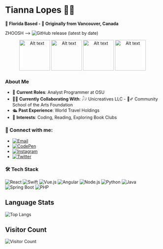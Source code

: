 # Tianna Lopes 🌴🍁

**🌴 Florida Based - 🍁 Originally from Vancouver, Canada**

ZHOOSH --> ![GitHub release (latest by date)](https://img.shields.io/github/v/release/TiannaLopes/zhoosh?label=latest%20release)


<p align="center">
  <img src="https://i.giphy.com/media/V4NSR1NG2p0KeJJyr5/giphy.gif" alt="Alt text" height="100px">
  <img src="https://i.giphy.com/media/V4NSR1NG2p0KeJJyr5/giphy.gif" alt="Alt text" height="100px">
  <img src="https://i.giphy.com/media/V4NSR1NG2p0KeJJyr5/giphy.gif" alt="Alt text" height="100px">
  <img src="https://i.giphy.com/media/V4NSR1NG2p0KeJJyr5/giphy.gif" alt="Alt text" height="100px">

</p>



### About Me
- 🏢 **Current Roles**: Analyst Programmer at OSU
- 🤝🏼 **Currently Collaborating With**:  𓃗 Unicreatives LLC - 📓✐ Community School of the Arts Foundation
- 🛳 **Past Experience**: World Travel Holdings
- 📖 **Interests**: Coding, Reading, Exploring Book Clubs

### 🤝 Connect with me:
- [![Email](https://img.shields.io/badge/Email-D14836?style=for-the-badge&logo=gmail&logoColor=white)](mailto:tiannaalinalopes@gmail.com)
- [![CodePen](https://img.shields.io/badge/CodePen-000000?style=for-the-badge&logo=codepen&logoColor=white)](https://codepen.io/tiannalopes)
- [![Instagram](https://img.shields.io/badge/Instagram-E4405F?style=for-the-badge&logo=instagram&logoColor=white)](https://www.instagram.com/tiannalopes_/)
- [![Twitter](https://img.shields.io/badge/Twitter-1DA1F2?style=for-the-badge&logo=twitter&logoColor=white)](https://twitter.com/LopesTianna)

### 🛠 Tech Stack
![React](https://img.shields.io/badge/React-20232A?style=for-the-badge&logo=react&logoColor=61DAFB)
 ![Swift](https://img.shields.io/badge/Swift-FA7343?style=for-the-badge&logo=swift&logoColor=white)
 ![Vue.js](https://img.shields.io/badge/Vue.js-35495E?style=for-the-badge&logo=vue.js&logoColor=4FC08D)
 ![Angular](https://img.shields.io/badge/Angular-DD0031?style=for-the-badge&logo=angular&logoColor=white)
 ![Node.js](https://img.shields.io/badge/Node.js-43853D?style=for-the-badge&logo=node-dot-js&logoColor=white)
 ![Python](https://img.shields.io/badge/Python-3776AB?style=for-the-badge&logo=python&logoColor=white)
 ![Java](https://img.shields.io/badge/Java-007396?style=for-the-badge&logo=java&logoColor=white)
 ![Spring Boot](https://img.shields.io/badge/Spring_Boot-6DB33F?style=for-the-badge&logo=spring-boot&logoColor=white)
 ![PHP](https://img.shields.io/badge/PHP-777BB4?style=for-the-badge&logo=php&logoColor=white)


 <!--![Tianna's GitHub stats](https://github-readme-stats.vercel.app/api?username=tiannalopes&show_icons=true&theme=radical)-->


<!-- ![Tianna's GitHub stats](https://github-readme-stats.vercel.app/api?username=TiannaLopes&show=reviews,discussions_started,discussions_answered,prs_merged,prs_merged_percentage)

![Tianna's GitHub stats](https://github-readme-stats.vercel.app/api?username=TiannaLopes&show=reviews,discussions_started,discussions_answered,prs_merged,prs_merged_percentage)

![Tianna's GitHub stats](https://github-readme-stats.vercel.app/api?username=TiannaLopes&show_icons=true&theme=radical)

[![Tianna's GitHub stats-Dark](https://github-readme-stats.vercel.app/api?username=TiannaLopes&show_icons=true&theme=dark#gh-dark-mode-only)](https://github.com/TiannaLopes/github-readme-stats#gh-dark-mode-only)

[![Tianna's GitHub stats-Light](https://github-readme-stats.vercel.app/api?username=TiannaLopes&show_icons=true&theme=default#gh-light-mode-only)](https://github.com/TiannaLopes/github-readme-stats#gh-light-mode-only)

[![Tianna's WakaTime stats](https://github-readme-stats.vercel.app/api/wakatime?username=ffflabs)](https://github.com/TiannaLopes/github-readme-stats)

![Top Langs](https://github-readme-stats.vercel.app/api/top-langs/?username=TiannaLopes&hide_progress=true) -->

## Language Stats
![Top Langs](https://github-readme-stats.vercel.app/api/top-langs/?username=TiannaLopes&hide_progress=true)

## Visitor Count 
![Visitor Count](https://komarev.com/ghpvc/?username=TiannaLopes&style=for-the-badge&color=ff69b4)



